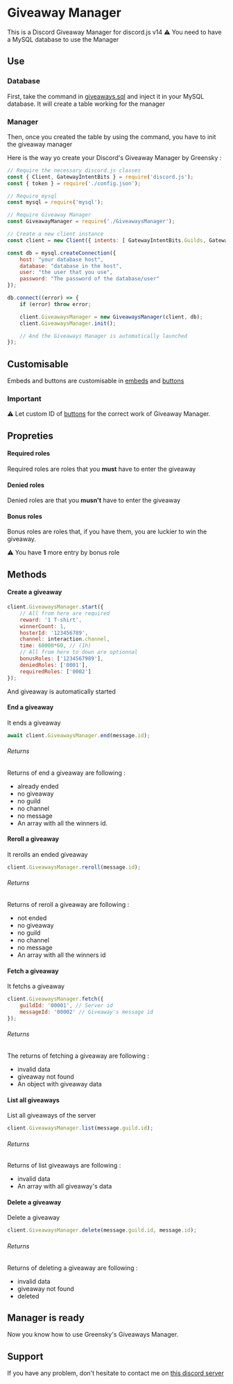 # Giveaway Manager
This is a Discord Giveaway Manager for discord.js v14
:warning: You need to have a MySQL database to use the Manager

## Use
### Database
First, take the command in [giveaways.sql](./giveaways.sql) and inject it in your MySQL database.
It will create a table working for the manager

### Manager
Then, once you created the table by using the command, you have to init the giveaway manager

Here is the way yo create your Discord's Giveaway Manager by Greensky :

```js
// Require the necessary discord.js classes
const { Client, GatewayIntentBits } = require('discord.js');
const { token } = require('./config.json');

// Require mysql
const mysql = require('mysql');

// Require Giveaway Manager
const GiveawayManager = require('./GiveawaysManager');

// Create a new client instance
const client = new Client({ intents: [ GatewayIntentBits.Guilds, GatewayIntentBits.GuildMembers ] });

const db = mysql.createConnection({
    host: "your database host",
    database: "database in the host",
    user: "the user that you use",
    password: "The password of the database/user"
});

db.connect((error) => {
    if (error) throw error;

    client.GiveawaysManager = new GiveawaysManager(client, db);
    client.GiveawaysManager.init();

    // And the Giveaways Manager is automatically launched
});
```

## Customisable
Embeds and buttons are customisable in [embeds](./assets/embeds.js) and [buttons](./assets/buttons.js)

### Important
:warning: Let custom ID of [buttons](./assets/buttons.js) for the correct work of Giveaway Manager.

## Propreties
#### Required roles
Required roles are roles that you **must** have to enter the giveaway

#### Denied roles
Denied roles are that you **musn't** have to enter the giveaway

#### Bonus roles
Bonus roles are roles that, if you have them, you are luckier to win the giveaway.

:warning: You have **1** more entry by bonus role

## Methods

#### Create a giveaway

```js
client.GiveawaysManager.start({
    // All from here are required
    reward: '1 T-shirt',
    winnerCount: 1,
    hosterId: '123456789',
    channel: interaction.channel,
    time: 60000*60, // (1h)
    // All from here to down are optionnal
    bonusRoles: ['1234567989'],
    deniedRoles: ['0001'],
    requiredRoles: ['0002']
});
```

And giveaway is automatically started

#### End a giveaway
It ends a giveaway

```js
await client.GiveawaysManager.end(message.id);
```

###### Returns
Returns of end a giveaway are following :
* already ended
* no giveaway
* no guild
* no channel
* no message
* An array with all the winners id.

#### Reroll a giveaway
It rerolls an ended giveaway

```js
client.GiveawaysManager.reroll(message.id);
```

###### Returns
Returns of reroll a giveaway are following :
* not ended
* no giveaway
* no guild
* no channel
* no message
* An array with all the winners id

#### Fetch a giveaway
It fetchs a giveaway

```js
client.GiveawaysManager.fetch({
    guildId: '00001', // Server id
    messageId: '00002' // Giveaway's message id
});
```

###### Returns
The returns of fetching a giveaway are following :
* invalid data
* giveaway not found
* An object with giveaway data

#### List all giveaways
List all giveaways of the server

```js
client.GiveawaysManager.list(message.guild.id);
```

###### Returns
Returns of list giveaways are following :
* invalid data
* An array with all giveaway's data

#### Delete a giveaway
Delete a giveaway

```js
client.GiveawaysManager.delete(message.guild.id, message.id);
```

###### Returns
Returns of deleting a giveaway are following :
* invalid data
* giveaway not found
* deleted

## Manager is ready
Now you know how to use Greensky's Giveaways Manager.

## Support
If you have any problem, don't hesitate to contact me on [this discord server](https://discord.gg/fHyN5w84g6)